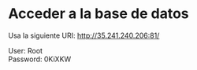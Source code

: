 # Acceder a la base de datos
Usa la siguiente URI: http://35.241.240.206:81/

User: Root   
 Password: 0KiXKW
